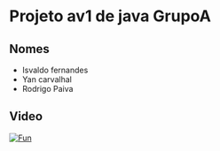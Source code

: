 # Projeto av1 de java GrupoA

## Nomes

* Isvaldo fernandes
* Yan carvalhal
* Rodrigo Paiva


## Video
[![Fun](http://img.youtube.com/vi/K3rwMnMSFdE/0.jpg)](http://www.youtube.com/watch?v=K3rwMnMSFdE)
